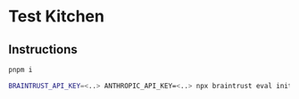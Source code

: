 # Test Kitchen

## Instructions

```bash
pnpm i

BRAINTRUST_API_KEY=<..> ANTHROPIC_API_KEY=<..> npx braintrust eval initialGeneration.eval.ts
```
